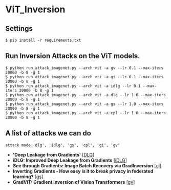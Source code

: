 # ViT_Inversion

## Settings
```shell
$ pip install -r requirements.txt
```
## Run Inversion Attacks on the ViT models.
```shell
$ python run_attack_imagenet.py --arch vit -a gv --lr 0.1 --max-iters 20000 -b 8 -g 1 
$ python run_attack_imagenet.py --arch vit -a gi --lr 0.1 --max-iters 20000 -b 8 -g 1 
$ python run_attack_imagenet.py --arch vit -a idlg --lr 0.1 --max-iters 20000 -b 8 -g 1 
$ python run_attack_imagenet.py --arch vit -a dlg --lr 1.0 --max-iters 20000 -b 8 -g 1
$ python run_attack_imagenet.py --arch vit -a gs --lr 1.0 --max-iters 20000 -b 8 -g 1
$ python run_attack_imagenet.py --arch vit -a cpl --lr 1.0 --max-iters 20000 -b 8 -g 1
```

## A list of attacks we can do
`attack mode 'dlg', 'idlg', 'gs', 'cpl', 'gi', 'gv'`
- **'Deep Leakage from Gradients'** [[DLG](https://arxiv.org/abs/1906.08935)]
- **iDLG: Improved Deep Leakage from Gradients** [[iDLG](https://arxiv.org/pdf/2001.02610)]
- **See through Gradients: Image Batch Recovery via GradInversion** [[gi](https://openaccess.thecvf.com/content/CVPR2021/papers/Yin_See_Through_Gradients_Image_Batch_Recovery_via_GradInversion_CVPR_2021_paper.pdf)]
- **Inverting Gradients - How easy is it to break privacy in federated learning?** [[gs](https://arxiv.org/abs/2003.14053)]
- **GradViT: Gradient Inversion of Vision Transformers** [[gv](https://arxiv.org/abs/2203.11894)]